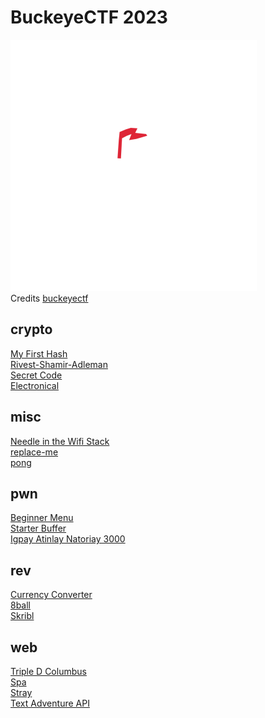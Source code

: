 # BuckeyeCTF 2023

![sdfsdf](logo.png)
<br/>Credits [buckeyectf](https://pwnoh.io/)

## crypto

[My First Hash](crypto/my_first_hash/README.md)\
[Rivest-Shamir-Adleman](crypto/rivest_shamir_adleman/README.md)\
[Secret Code](crypto/secret_code/README.md)\
[Electronical](crypto/electronical/README.md)

## misc

[Needle in the Wifi Stack](misc/needle_in_wifi/README.md)\
[replace-me](misc/replace_me/README.md)\
[pong](misc/pong/README.md)

## pwn

[Beginner Menu](pwn/beginner_menu/README.md)\
[Starter Buffer](pwn/starter_buffer/README.md)\
[Igpay Atinlay Natoriay 3000](pwn/ian_3000/README.md)

## rev

[Currency Converter](rev/currency_converter/README.md)\
[8ball](rev/8ball/README.md)\
[Skribl](rev/skribl/README.md)

## web

[Triple D Columbus](web/triple_d_columbus/README.md)\
[Spa](web/spa/README.md)\
[Stray](web/stray/README.md)\
[Text Adventure API](web/text_adventure_api/README.md)